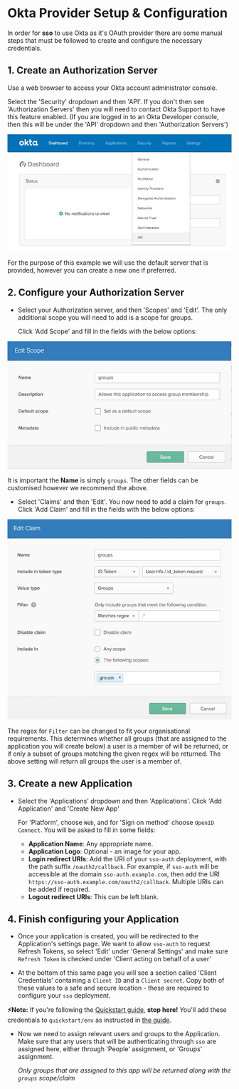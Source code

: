 # Okta Provider Setup & Configuration

In order for **sso** to use Okta as it's OAuth provider there are some manual steps that must
be followed to create and configure the necessary credentials.

## 1. Create an Authorization Server
Use a web browser to access your Okta account administrator console.

Select the 'Security' dropdown and then 'API'. If you don't then see 'Authorization Servers' then
you will need to contact Okta Support to have this feature enabled.
(If you are logged in to an Okta Developer console, then this will be under the 'API' dropdown and then 'Authorization Servers')

![Homepage API dropdown](img/okta/okta-homepage-api.jpg)


For the purpose of this example we will use the default server that is provided, however you can create a new one if preferred.

## 2. Configure your Authorization Server
- Select your Authorization server, and then 'Scopes' and 'Edit'. The only additional scope you will need to add is a scope for groups.

  Click 'Add Scope' and fill in the fields with the below options:

![Auth Server Scope](img/okta/okta-auth-server-scope.jpg)

  It is important the **Name** is simply `groups`. The other fields can be customised however we recommend the above.

- Select 'Claims' and then 'Edit'. You now need to add a claim for `groups`.
  Click 'Add Claim' and fill in the fields with the below options:

![Auth Server Claims](img/okta/okta-auth-server-claims.jpg)

  The regex for `Filter` can be changed to fit your organisational requirements.
  This determines whether all groups (that are assigned to the application you will create below)
  a user is a member of will be returned, or if only a subset of groups matching the given regex will be returned.
  The above setting will return all groups the user is a member of.

## 3. Create a new Application
- Select the 'Applications' dropdown and then 'Applications'. Click 'Add Application' and 'Create New App'

	 For 'Platform', choose `Web`, and for 'Sign on method' choose `OpenID Connect`. You will be asked to fill in some fields:
	-	**Application Name**: Any appropriate name.
	- **Application Logo**: Optional - an image for your app.
	- **Login redirect URIs**: Add the URI of your `sso-auth` deployment, with the path suffix `/oauth2/callback`.
    For example, if `sso-auth` will be accessible at the domain `sso-auth.example.com`, then add the URI
    `https://sso-auth.example.com/oauth2/callback`. Multiple URIs can be added if required.
	- **Logout redirect URIs**: This can be left blank.

## 4. Finish configuring your Application

- Once your application is created, you will be redirected to the Application's settings page.
We want to allow `sso-auth` to request Refresh Tokens, so select 'Edit' under 'General Settings'
and make sure `Refresh Token` is checked under 'Client acting on behalf of a user'

- At the bottom of this same page you will see a section called 'Client Credentials' containing a `Client ID` and a `Client secret`.
Copy both of these values to a safe and secure location - these are required to configure your `sso` deployment.

**⚡️Note:**  If you're following the  [Quickstart guide](https://github.com/buzzfeed/sso/blob/master/docs/quickstart.md),  **stop here!**
You'll add these credentials to  `quickstart/env`  as instructed in  [the guide](https://github.com/buzzfeed/sso/blob/master/docs/quickstart.md).

- Now we need to assign relevant users and groups to the Application. Make sure that any users that will be authenticating through `sso` are assigned here,
either through 'People' assignment, or 'Groups' assignment.

	 *Only groups that are assigned to this app will be returned along with the `groups` scope/claim*
